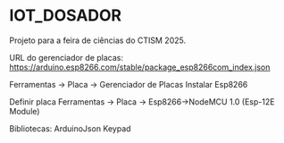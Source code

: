 # IOT_DOSADOR
Projeto para a feira de ciências do CTISM 2025.

URL do gerenciador de placas: https://arduino.esp8266.com/stable/package_esp8266com_index.json

Ferramentas → Placa → Gerenciador de Placas
Instalar Esp8266

Definir placa
Ferramentas → Placa → Esp8266→NodeMCU 1.0 (Esp-12E Module)

Bibliotecas:
    ArduinoJson
    Keypad
